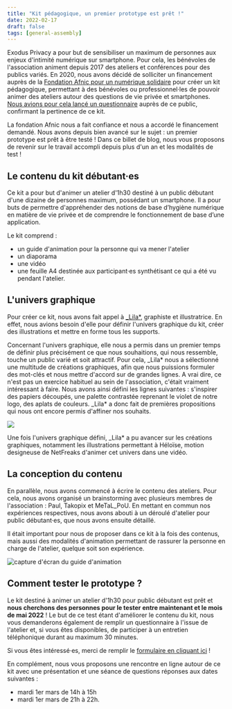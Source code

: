 ```yaml
---
title: "Kit pédagogique, un premier prototype est prêt !"
date: 2022-02-17
draft: false
tags: [general-assembly]
---
```


Exodus Privacy a pour but de sensibiliser un maximum de personnes aux enjeux d'intimité numérique sur smartphone. Pour cela, les bénévoles de l'association animent depuis 2017 des ateliers et conférences pour des publics variés. En 2020, nous avons décidé de solliciter un financement auprès de la [Fondation Afnic pour un numérique solidaire](https://www.fondation-afnic.fr/fr/Accueil.htm) pour créer un kit pédagogique, permettant à des bénévoles ou professionnel·les de pouvoir animer des ateliers autour des questions de vie privée et smartphones. [Nous avions pour cela lancé un questionnaire](https://exodus-privacy.eu.org/fr/post/mednum/) auprès de ce public, confirmant la pertinence de ce kit.

La fondation Afnic nous a fait confiance et nous a accordé le financement demandé. Nous avons depuis bien avancé sur le sujet : un premier prototype est prêt à être testé ! Dans ce billet de blog, nous vous proposons de revenir sur le travail accompli depuis plus d'un an et les modalités de test !

## Le contenu du kit débutant·es

Ce kit a pour but d'animer un atelier d'1h30 destiné à un public débutant d'une dizaine de personnes maximum, possédant un smartphone. Il a pour buts de permettre d'appréhender des notions de base d’hygiène numérique en matière de vie privée et de comprendre le fonctionnement de base d’une application.

Le kit comprend :

* un guide d'animation pour la personne qui va mener l'atelier
* un diaporama
* une vidéo
* une feuille A4 destinée aux participant·es synthétisant ce qui a été vu pendant l'atelier.

## L'univers graphique

Pour créer ce kit,  nous avons fait appel à [_Lila*](https://lila.ink/), graphiste et illustratrice. En effet, nous avions besoin d'elle pour définir l'univers graphique du kit, créer des illustrations et mettre en forme tous les supports.

Concernant l'univers graphique, elle nous a permis dans un premier temps de définir plus précisément ce que nous souhaitions, qui nous ressemble, touche un public varié et soit attractif. Pour cela, _Lila* nous a sélectionné une multitude de créations graphiques, afin que nous puissions formuler des mot-clés et nous mettre d'accord sur de grandes lignes. A vrai dire, ce n'est pas un exercice habituel au sein de l'association, c'était vraiment intéressant à faire. Nous avons ainsi défini les lignes suivantes : s'inspirer des papiers découpés, une palette contrastée reprenant le violet de notre logo, des aplats de couleurs. _Lila* a donc fait de premières propositions qui nous ont encore permis d'affiner nos souhaits.

![](/media/post/kitpeda/kitpeda1.png)

Une fois l'univers graphique défini, _Lila* a pu avancer sur les créations graphiques, notamment les illustrations permettant à Héloïse, motion designeuse de NetFreaks d'animer cet univers dans une vidéo.

## La conception du contenu

En parallèle, nous avons commencé à écrire le contenu des ateliers. Pour cela, nous avons organisé un brainstorming avec plusieurs membres de l'association : Paul, Takopix et MeTaL_PoU. En mettant en commun nos expériences respectives, nous avons abouti à un déroulé d'atelier pour public débutant·es, que nous avons ensuite détaillé.

Il était important pour nous de proposer dans ce kit à la fois des contenus, mais aussi des modalités d'animation permettant de rassurer la personne en charge de l'atelier, quelque soit son expérience.

![capture d'écran du guide d'animation](/media/post/kitpeda/kitpeda2.png)

## Comment tester le prototype ?

Le kit destiné à animer un atelier d'1h30 pour public débutant est prêt et **nous cherchons des personnes pour le tester entre maintenant et le mois de mai 2022** ! Le but de ce test étant d'améliorer le contenu du kit, nous vous demanderons également de remplir un questionnaire à l'issue de l'atelier et, si vous êtes disponibles, de participer à un entretien téléphonique durant au maximum 30 minutes.

Si vous êtes intéressé·es, merci de remplir le [formulaire en cliquant ici](https://framaforms.org/prototype-debutantes-kit-pedagogique-exodus-privacy-1645120139) !

En complément, nous vous proposons une  rencontre en ligne autour de ce kit avec une présentation et une séance de questions réponses aux dates suivantes :

* mardi 1er mars de 14h à 15h
* mardi 1er mars de 21h à 22h.
